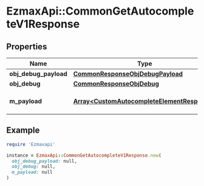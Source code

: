 # EzmaxApi::CommonGetAutocompleteV1Response

## Properties

| Name | Type | Description | Notes |
| ---- | ---- | ----------- | ----- |
| **obj_debug_payload** | [**CommonResponseObjDebugPayload**](CommonResponseObjDebugPayload.md) |  |  |
| **obj_debug** | [**CommonResponseObjDebug**](CommonResponseObjDebug.md) |  | [optional] |
| **m_payload** | [**Array&lt;CustomAutocompleteElementResponse&gt;**](CustomAutocompleteElementResponse.md) | Generic Autocomplete Response |  |

## Example

```ruby
require 'Ezmaxapi'

instance = EzmaxApi::CommonGetAutocompleteV1Response.new(
  obj_debug_payload: null,
  obj_debug: null,
  m_payload: null
)
```

